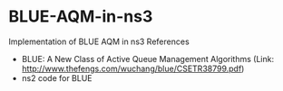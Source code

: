 # BLUE-AQM-in-ns3
Implementation of BLUE AQM in ns3
 References
- BLUE: A New Class of Active Queue Management Algorithms (Link: http://www.thefengs.com/wuchang/blue/CSETR38799.pdf)
- ns2 code for BLUE
